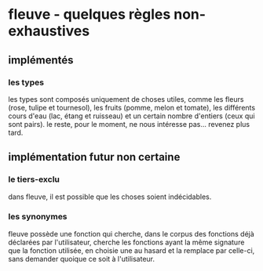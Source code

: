 # fleuve - quelques règles non-exhaustives


## implémentés

### les types

les types sont composés uniquement de choses utiles, comme les fleurs (rose, tulipe et tournesol), les fruits (pomme, melon et tomate), les différents cours d'eau (lac, étang et ruisseau) et un certain nombre d'entiers (ceux qui sont pairs). le reste, pour le moment, ne nous intéresse pas... revenez plus tard.

## implémentation futur non certaine

### le tiers-exclu

dans fleuve, il est possible que les choses soient indécidables.

### les synonymes

fleuve possède une fonction qui cherche, dans le corpus des fonctions déjà déclarées par l'utilisateur, cherche les fonctions ayant la même signature que la fonction utilisée, en choisie une au hasard et la remplace par celle-ci, sans demander quoique ce soit à l'utilisateur.

